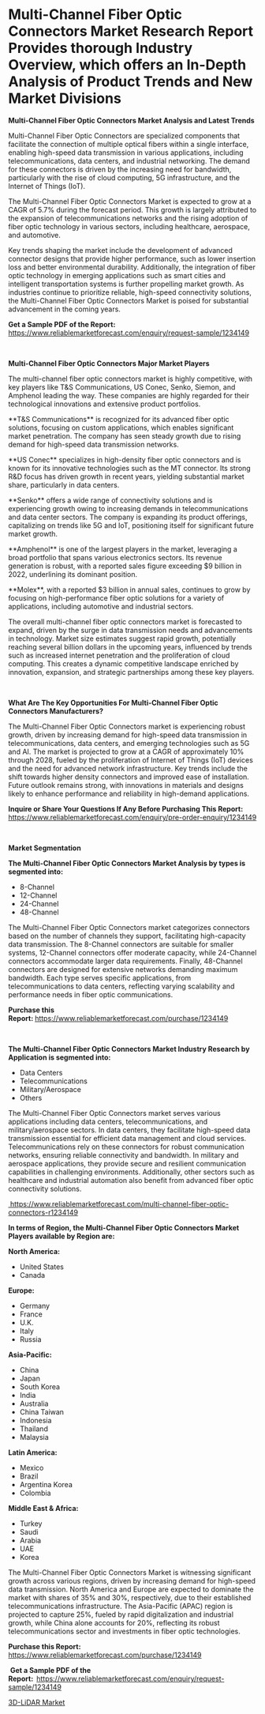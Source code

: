 <p><h1>Multi-Channel Fiber Optic Connectors Market Research Report Provides thorough Industry Overview, which offers an In-Depth Analysis of Product Trends and New Market Divisions</h1></p><p><strong>Multi-Channel Fiber Optic Connectors Market Analysis and Latest Trends</strong></p>
<p><p>Multi-Channel Fiber Optic Connectors are specialized components that facilitate the connection of multiple optical fibers within a single interface, enabling high-speed data transmission in various applications, including telecommunications, data centers, and industrial networking. The demand for these connectors is driven by the increasing need for bandwidth, particularly with the rise of cloud computing, 5G infrastructure, and the Internet of Things (IoT).</p><p>The Multi-Channel Fiber Optic Connectors Market is expected to grow at a CAGR of 5.7% during the forecast period. This growth is largely attributed to the expansion of telecommunications networks and the rising adoption of fiber optic technology in various sectors, including healthcare, aerospace, and automotive. </p><p>Key trends shaping the market include the development of advanced connector designs that provide higher performance, such as lower insertion loss and better environmental durability. Additionally, the integration of fiber optic technology in emerging applications such as smart cities and intelligent transportation systems is further propelling market growth. As industries continue to prioritize reliable, high-speed connectivity solutions, the Multi-Channel Fiber Optic Connectors Market is poised for substantial advancement in the coming years.</p></p>
<p><strong>Get a Sample PDF of the Report:&nbsp;</strong> <a href="https://www.reliablemarketforecast.com/enquiry/request-sample/1234149?utm_campaign=2781&utm_medium=2&utm_source=Github&utm_content=ia&utm_term=06042025&utm_id=multi-channel-fiber-optic-connectors">https://www.reliablemarketforecast.com/enquiry/request-sample/1234149</a></p>
<p>&nbsp;</p>
<p><strong>Multi-Channel Fiber Optic Connectors Major Market Players</strong></p>
<p><p>The multi-channel fiber optic connectors market is highly competitive, with key players like T&S Communications, US Conec, Senko, Siemon, and Amphenol leading the way. These companies are highly regarded for their technological innovations and extensive product portfolios.</p><p>**T&S Communications** is recognized for its advanced fiber optic solutions, focusing on custom applications, which enables significant market penetration. The company has seen steady growth due to rising demand for high-speed data transmission networks.</p><p>**US Conec** specializes in high-density fiber optic connectors and is known for its innovative technologies such as the MT connector. Its strong R&D focus has driven growth in recent years, yielding substantial market share, particularly in data centers.</p><p>**Senko** offers a wide range of connectivity solutions and is experiencing growth owing to increasing demands in telecommunications and data center sectors. The company is expanding its product offerings, capitalizing on trends like 5G and IoT, positioning itself for significant future market growth.</p><p>**Amphenol** is one of the largest players in the market, leveraging a broad portfolio that spans various electronics sectors. Its revenue generation is robust, with a reported sales figure exceeding $9 billion in 2022, underlining its dominant position.</p><p>**Molex**, with a reported $3 billion in annual sales, continues to grow by focusing on high-performance fiber optic solutions for a variety of applications, including automotive and industrial sectors.</p><p>The overall multi-channel fiber optic connectors market is forecasted to expand, driven by the surge in data transmission needs and advancements in technology. Market size estimates suggest rapid growth, potentially reaching several billion dollars in the upcoming years, influenced by trends such as increased internet penetration and the proliferation of cloud computing. This creates a dynamic competitive landscape enriched by innovation, expansion, and strategic partnerships among these key players.</p></p>
<p>&nbsp;</p>
<p><strong>What Are The Key Opportunities For Multi-Channel Fiber Optic Connectors Manufacturers?</strong></p>
<p><p>The Multi-Channel Fiber Optic Connectors market is experiencing robust growth, driven by increasing demand for high-speed data transmission in telecommunications, data centers, and emerging technologies such as 5G and AI. The market is projected to grow at a CAGR of approximately 10% through 2028, fueled by the proliferation of Internet of Things (IoT) devices and the need for advanced network infrastructure. Key trends include the shift towards higher density connectors and improved ease of installation. Future outlook remains strong, with innovations in materials and designs likely to enhance performance and reliability in high-demand applications.</p></p>
<p><strong>Inquire or Share Your Questions If Any Before Purchasing This Report:</strong> <a href="https://www.reliablemarketforecast.com/enquiry/pre-order-enquiry/1234149?utm_campaign=2781&utm_medium=2&utm_source=Github&utm_content=ia&utm_term=06042025&utm_id=multi-channel-fiber-optic-connectors">https://www.reliablemarketforecast.com/enquiry/pre-order-enquiry/1234149</a></p>
<p>&nbsp;</p>
<p><strong>Market Segmentation</strong></p>
<p><strong>The Multi-Channel Fiber Optic Connectors Market Analysis by types is segmented into:</strong></p>
<p><ul><li>8-Channel</li><li>12-Channel</li><li>24-Channel</li><li>48-Channel</li></ul></p>
<p><p>The Multi-Channel Fiber Optic Connectors market categorizes connectors based on the number of channels they support, facilitating high-capacity data transmission. The 8-Channel connectors are suitable for smaller systems, 12-Channel connectors offer moderate capacity, while 24-Channel connectors accommodate larger data requirements. Finally, 48-Channel connectors are designed for extensive networks demanding maximum bandwidth. Each type serves specific applications, from telecommunications to data centers, reflecting varying scalability and performance needs in fiber optic communications.</p></p>
<p><strong>Purchase this Report:&nbsp;</strong><a href="https://www.reliablemarketforecast.com/purchase/1234149?utm_campaign=2781&utm_medium=2&utm_source=Github&utm_content=ia&utm_term=06042025&utm_id=multi-channel-fiber-optic-connectors">https://www.reliablemarketforecast.com/purchase/1234149</a></p>
<p>&nbsp;</p>
<p><strong>The Multi-Channel Fiber Optic Connectors Market Industry Research by Application is segmented into:</strong></p>
<p><ul><li>Data Centers</li><li>Telecommunications</li><li>Military/Aerospace</li><li>Others</li></ul></p>
<p><p>The Multi-Channel Fiber Optic Connectors market serves various applications including data centers, telecommunications, and military/aerospace sectors. In data centers, they facilitate high-speed data transmission essential for efficient data management and cloud services. Telecommunications rely on these connectors for robust communication networks, ensuring reliable connectivity and bandwidth. In military and aerospace applications, they provide secure and resilient communication capabilities in challenging environments. Additionally, other sectors such as healthcare and industrial automation also benefit from advanced fiber optic connectivity solutions.</p></p>
<p><a href="https://www.reliablemarketforecast.com/multi-channel-fiber-optic-connectors-r1234149?utm_campaign=2781&utm_medium=2&utm_source=Github&utm_content=ia&utm_term=06042025&utm_id=multi-channel-fiber-optic-connectors">&nbsp;https://www.reliablemarketforecast.com/multi-channel-fiber-optic-connectors-r1234149</a></p>
<p><strong>In terms of Region, the Multi-Channel Fiber Optic Connectors Market Players available by Region are:</strong></p>
<p>
    <p> <strong> North America: </strong>
        <ul>
            <li>United States</li>
            <li>Canada</li>
        </ul>
        </p> 
    <p> <strong> Europe: </strong>
        <ul>
            <li>Germany</li>
            <li>France</li>
            <li>U.K.</li>
            <li>Italy</li>
            <li>Russia</li>
        </ul>
        </p> 
    <p> <strong> Asia-Pacific: </strong>
        <ul>
            <li>China</li>
            <li>Japan</li>
            <li>South Korea</li>
            <li>India</li>
            <li>Australia</li>
            <li>China Taiwan</li>
            <li>Indonesia</li>
            <li>Thailand</li>
            <li>Malaysia</li>
        </ul>
        </p> 
    <p> <strong> Latin America: </strong>
        <ul>
            <li>Mexico</li>
            <li>Brazil</li>
            <li>Argentina Korea</li>
            <li>Colombia</li>
        </ul>
        </p> 
    <p> <strong> Middle East & Africa: </strong>
        <ul>
            <li>Turkey</li>
            <li>Saudi</li>
            <li>Arabia</li>
            <li>UAE</li>
            <li>Korea</li>
        </ul>
    </p>
    </p>
<p><p>The Multi-Channel Fiber Optic Connectors Market is witnessing significant growth across various regions, driven by increasing demand for high-speed data transmission. North America and Europe are expected to dominate the market with shares of 35% and 30%, respectively, due to their established telecommunications infrastructure. The Asia-Pacific (APAC) region is projected to capture 25%, fueled by rapid digitalization and industrial growth, while China alone accounts for 20%, reflecting its robust telecommunications sector and investments in fiber optic technologies.</p></p>
<p><strong>Purchase this Report: </strong><a href="https://www.reliablemarketforecast.com/purchase/1234149?utm_campaign=2781&utm_medium=2&utm_source=Github&utm_content=ia&utm_term=06042025&utm_id=multi-channel-fiber-optic-connectors">https://www.reliablemarketforecast.com/purchase/1234149</a></p>
<p>&nbsp;<strong>Get a Sample PDF of the Report:&nbsp;&nbsp;</strong><a href="https://www.reliablemarketforecast.com/enquiry/request-sample/1234149?utm_campaign=2781&utm_medium=2&utm_source=Github&utm_content=ia&utm_term=06042025&utm_id=multi-channel-fiber-optic-connectors">https://www.reliablemarketforecast.com/enquiry/request-sample/1234149</a></p>
<p><strong></strong></p>
<p><p><a href="https://github.com/chkrselia/Market-Research-Report-List-1/blob/main/3d-lidar-market.md?utm_campaign=2781&utm_medium=2&utm_source=Github&utm_content=ia&utm_term=06042025&utm_id=multi-channel-fiber-optic-connectors">3D-LiDAR Market</a></p></p>